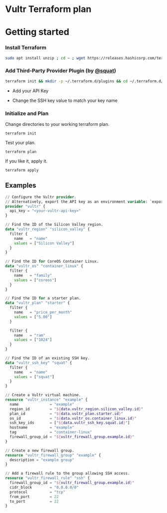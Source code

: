 # Vultr Terraform plan

# Getting started

### Install Terraform
```bash 
sudo apt install unzip ; cd ~ ; wget https://releases.hashicorp.com/terraform/0.11.10/terraform_0.11.10_linux_amd64.zip && unzip terraform_0.11.10_linux_amd64.zip && sudo install terraform /usr/local/bin/ ; terraform --version
```

### Add Third-Party Provider Plugin (by [@squat](https://github.com/squat/terraform-provider-vultr))
```bash
terraform init && mkdir -p ~/.terraform.d/plugins && cd ~/.terraform.d/plugins && wget https://github.com/squat/terraform-provider-vultr/releases/download/v0.1.9/terraform-provider-vultr_v0.1.9_linux_amd64.tar.gz && wget https://github.com/squat/terraform-provider-vultr/releases/download/v0.1.9/terraform-provider-vultr_v0.1.9_linux_amd64.tar.gz.asc && tar -xzf terraform-provider-vultr_*.tar.gz && ls -hal && cd ~
```


* Add your API Key

* Change the SSH key value to match your key name

### Initialize and Plan

Change directories to your working terraform plan.
```
terraform init
```

Test your plan.
```
terraform plan
```

If you like it, apply it.
```
terraform apply
```


## Examples

```tf
// Configure the Vultr provider. 
// Alternatively, export the API key as an environment variable: `export VULTR_API_KEY=<your-vultr-api-key>`.
provider "vultr" {
  api_key = "<your-vultr-api-key>"
}

// Find the ID of the Silicon Valley region.
data "vultr_region" "silicon_valley" {
  filter {
    name   = "name"
    values = ["Silicon Valley"]
  }
}

// Find the ID for CoreOS Container Linux.
data "vultr_os" "container_linux" {
  filter {
    name   = "family"
    values = ["coreos"]
  }
}

// Find the ID for a starter plan.
data "vultr_plan" "starter" {
  filter {
    name   = "price_per_month"
    values = ["5.00"]
  }

  filter {
    name   = "ram"
    values = ["1024"]
  }
}

// Find the ID of an existing SSH key.
data "vultr_ssh_key" "squat" {
  filter {
    name   = "name"
    values = ["squat"]
  }
}

// Create a Vultr virtual machine.
resource "vultr_instance" "example" {
  name              = "example"
  region_id         = "${data.vultr_region.silicon_valley.id}"
  plan_id           = "${data.vultr_plan.starter.id}"
  os_id             = "${data.vultr_os.container_linux.id}"
  ssh_key_ids       = ["${data.vultr_ssh_key.squat.id}"]
  hostname          = "example"
  tag               = "container-linux"
  firewall_group_id = "${vultr_firewall_group.example.id}"
}

// Create a new firewall group.
resource "vultr_firewall_group" "example" {
  description = "example group"
}

// Add a firewall rule to the group allowing SSH access.
resource "vultr_firewall_rule" "ssh" {
  firewall_group_id = "${vultr_firewall_group.example.id}"
  cidr_block        = "0.0.0.0/0"
  protocol          = "tcp"
  from_port         = 22
  to_port           = 22
}
```
